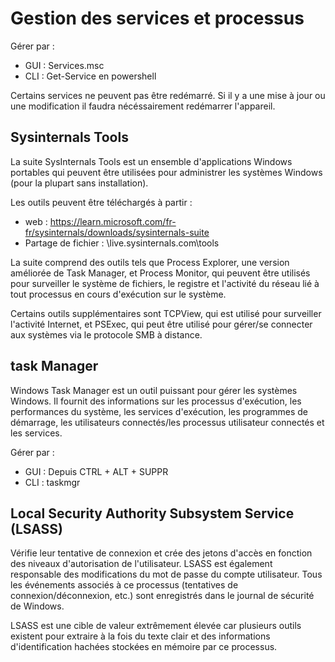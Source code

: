 # Gestion des services et processus

Gérer par :

* GUI : Services.msc
* CLI : Get-Service en powershell

Certains services ne peuvent pas être redémarré. Si il y a une mise à jour ou une modification il faudra nécéssairement redémarrer l'appareil.

## Sysinternals Tools

La suite SysInternals Tools est un ensemble d'applications Windows portables qui peuvent être utilisées pour administrer les systèmes Windows (pour la plupart sans installation). 

Les outils peuvent être téléchargés à partir :

* web : https://learn.microsoft.com/fr-fr/sysinternals/downloads/sysinternals-suite
* Partage de fichier : \\live.sysinternals.com\tools


La suite comprend des outils tels que Process Explorer, une version améliorée de Task Manager, et Process Monitor, qui peuvent être utilisés pour surveiller le système de fichiers, le registre et l'activité du réseau lié à tout processus en cours d'exécution sur le système. 

Certains outils supplémentaires sont TCPView, qui est utilisé pour surveiller l'activité Internet, et PSExec, qui peut être utilisé pour gérer/se connecter aux systèmes via le protocole SMB à distance.


## task Manager 

Windows Task Manager est un outil puissant pour gérer les systèmes Windows. Il fournit des informations sur les processus d'exécution, les performances du système, les services d'exécution, les programmes de démarrage, les utilisateurs connectés/les processus utilisateur connectés et les services.

Gérer par :

* GUI : Depuis CTRL + ALT + SUPPR
* CLI : taskmgr

## Local Security Authority Subsystem Service (LSASS) 

Vérifie leur tentative de connexion et crée des jetons d'accès en fonction des niveaux d'autorisation de l'utilisateur. LSASS est également responsable des modifications du mot de passe du compte utilisateur. Tous les événements associés à ce processus (tentatives de connexion/déconnexion, etc.) sont enregistrés dans le journal de sécurité de Windows. 

LSASS est une cible de valeur extrêmement élevée car plusieurs outils existent pour extraire à la fois du texte clair et des informations d'identification hachées stockées en mémoire par ce processus.

